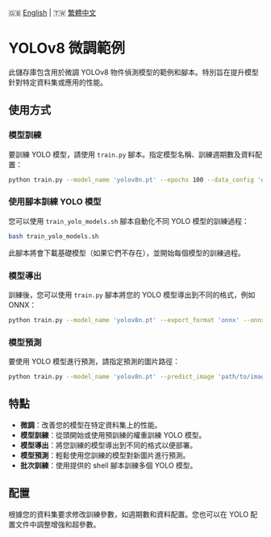 🇬🇧 [English](./README.md) | 🇹🇼 [繁體中文](./README-zh-tw.md)

# YOLOv8 微調範例

此儲存庫包含用於微調 YOLOv8 物件偵測模型的範例和腳本。特別旨在提升模型針對特定資料集或應用的性能。

## 使用方式

### 模型訓練

要訓練 YOLO 模型，請使用 `train.py` 腳本。指定模型名稱、訓練週期數及資料配置：

```bash
python train.py --model_name 'yolov8n.pt' --epochs 100 --data_config 'dataset/data.yaml'
```

### 使用腳本訓練 YOLO 模型

您可以使用 `train_yolo_models.sh` 腳本自動化不同 YOLO 模型的訓練過程：

```bash
bash train_yolo_models.sh
```

此腳本將會下載基礎模型（如果它們不存在），並開始每個模型的訓練過程。

### 模型導出

訓練後，您可以使用 `train.py` 腳本將您的 YOLO 模型導出到不同的格式，例如 ONNX：

```bash
python train.py --model_name 'yolov8n.pt' --export_format 'onnx' --onnx_path 'yolov8n.onnx'
```

### 模型預測

要使用 YOLO 模型進行預測，請指定預測的圖片路徑：

```bash
python train.py --model_name 'yolov8n.pt' --predict_image 'path/to/image.jpg'
```

## 特點

- **微調**：改善您的模型在特定資料集上的性能。
- **模型訓練**：從頭開始或使用預訓練的權重訓練 YOLO 模型。
- **模型導出**：將您訓練的模型導出到不同的格式以便部署。
- **模型預測**：輕鬆使用您訓練的模型對新圖片進行預測。
- **批次訓練**：使用提供的 shell 腳本訓練多個 YOLO 模型。

## 配置

根據您的資料集要求修改訓練參數，如週期數和資料配置。您也可以在 YOLO 配置文件中調整增強和超參數。
